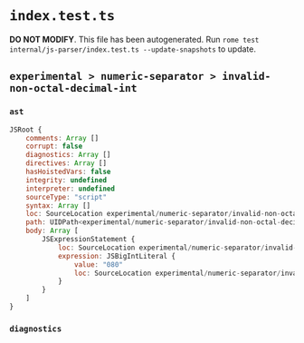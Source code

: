 # `index.test.ts`

**DO NOT MODIFY**. This file has been autogenerated. Run `rome test internal/js-parser/index.test.ts --update-snapshots` to update.

## `experimental > numeric-separator > invalid-non-octal-decimal-int`

### `ast`

```javascript
JSRoot {
	comments: Array []
	corrupt: false
	diagnostics: Array []
	directives: Array []
	hasHoistedVars: false
	integrity: undefined
	interpreter: undefined
	sourceType: "script"
	syntax: Array []
	loc: SourceLocation experimental/numeric-separator/invalid-non-octal-decimal-int/input.js 1:0-1:5
	path: UIDPath<experimental/numeric-separator/invalid-non-octal-decimal-int/input.js>
	body: Array [
		JSExpressionStatement {
			loc: SourceLocation experimental/numeric-separator/invalid-non-octal-decimal-int/input.js 1:0-1:5
			expression: JSBigIntLiteral {
				value: "080"
				loc: SourceLocation experimental/numeric-separator/invalid-non-octal-decimal-int/input.js 1:0-1:5
			}
		}
	]
}
```

### `diagnostics`

```

```
